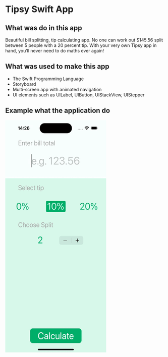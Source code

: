 #  Tipsy Swift App

## What was do in this app

Beautiful bill splitting, tip calculating app. No one can work out $145.56 split between 5 people with a 20 percent tip. With your very own Tipsy app in hand, you’ll never need to do maths ever again!

## What was used to make this app

* The Swift Programming Language
* Storyboard
* Multi-screen app with animated navigation
* UI elements such as UILabel, UIButton, UIStackView, UIStepper

## Example what the application do

![Tipsy app example of work.](Documentation/tipsy_screenrecord.gif)
